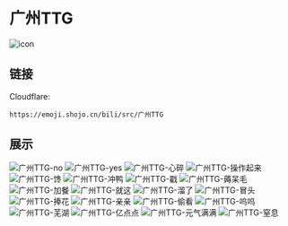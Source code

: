 # 广州TTG
![icon](https://emoji.shojo.cn/bili/src/广州TTG/icon.png)
## 链接
Cloudflare:
```
https://emoji.shojo.cn/bili/src/广州TTG
```
## 展示
![广州TTG-no](https://emoji.shojo.cn/bili/src/广州TTG/广州TTG-no.png)
![广州TTG-yes](https://emoji.shojo.cn/bili/src/广州TTG/广州TTG-yes.png)
![广州TTG-心碎](https://emoji.shojo.cn/bili/src/广州TTG/广州TTG-心碎.png)
![广州TTG-操作起来](https://emoji.shojo.cn/bili/src/广州TTG/广州TTG-操作起来.png)
![广州TTG-馋](https://emoji.shojo.cn/bili/src/广州TTG/广州TTG-馋.png)
![广州TTG-冲鸭](https://emoji.shojo.cn/bili/src/广州TTG/广州TTG-冲鸭.png)
![广州TTG-戳](https://emoji.shojo.cn/bili/src/广州TTG/广州TTG-戳.png)
![广州TTG-薅呆毛](https://emoji.shojo.cn/bili/src/广州TTG/广州TTG-薅呆毛.png)
![广州TTG-加餐](https://emoji.shojo.cn/bili/src/广州TTG/广州TTG-加餐.png)
![广州TTG-就这](https://emoji.shojo.cn/bili/src/广州TTG/广州TTG-就这.png)
![广州TTG-溜了](https://emoji.shojo.cn/bili/src/广州TTG/广州TTG-溜了.png)
![广州TTG-冒头](https://emoji.shojo.cn/bili/src/广州TTG/广州TTG-冒头.png)
![广州TTG-捧花](https://emoji.shojo.cn/bili/src/广州TTG/广州TTG-捧花.png)
![广州TTG-亲亲](https://emoji.shojo.cn/bili/src/广州TTG/广州TTG-亲亲.png)
![广州TTG-偷看](https://emoji.shojo.cn/bili/src/广州TTG/广州TTG-偷看.png)
![广州TTG-呜呜](https://emoji.shojo.cn/bili/src/广州TTG/广州TTG-呜呜.png)
![广州TTG-芜湖](https://emoji.shojo.cn/bili/src/广州TTG/广州TTG-芜湖.png)
![广州TTG-亿点点](https://emoji.shojo.cn/bili/src/广州TTG/广州TTG-亿点点.png)
![广州TTG-元气满满](https://emoji.shojo.cn/bili/src/广州TTG/广州TTG-元气满满.png)
![广州TTG-窒息](https://emoji.shojo.cn/bili/src/广州TTG/广州TTG-窒息.png)
